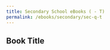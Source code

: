 ```yaml
---
title: Secondary School eBooks ( - T)
permalink: /ebooks/secondary/sec-q-t
---
```


## **Book Title**